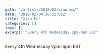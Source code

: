 ```yaml
---
path: "/artists/2019/02/xiao-ma/"
date: "2019-02-04T16:32:01Z"
title: "Xiao Ma"
categories: []
tags: []
excerpt: "Every 4th Wednesday 2pm-4pm EST"
---
```


Every 4th Wednesday 2pm-4pm EST